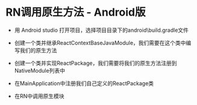 RN调用原生方法 - Android版
===

* 用 Android studio 打开项目，选择项目目录下的android\build.gradle文件

* 创建一个类并继承ReactContextBaseJavaModule，我们需要在这个类中编写我们的原生方法

* 创建一个类并实现ReactPackage，我们需要将我们的原生方法注册到NativeModule列表中

* 在MainApplication中注册我们自己定义的ReactPackage类

* 在RN中调用原生模块
